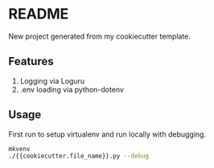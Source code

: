 # README
New project generated from my cookiecutter template.

## Features
1. Logging via Loguru
2. .env loading via python-dotenv

## Usage
First run to setup virtualenv and run locally with debugging.
```bash
mkvenv
./{{cookiecutter.file_name}}.py --debug
```
